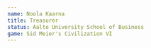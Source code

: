 ```yaml
---
name: Noola Kaarna
title: Treasurer
status: Aalto University School of Business
game: Sid Meier's Civilization VI
---
```

